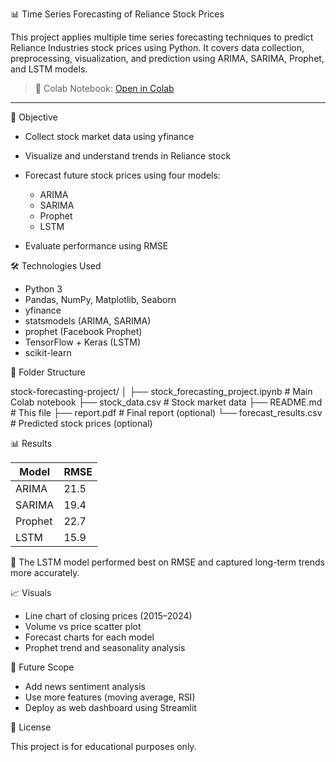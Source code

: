 📊 Time Series Forecasting of Reliance Stock Prices

This project applies multiple time series forecasting techniques to predict Reliance Industries stock prices using Python. It covers data collection, preprocessing, visualization, and prediction using ARIMA, SARIMA, Prophet, and LSTM models.

> 📁 Colab Notebook: [Open in Colab](https://colab.research.google.com/drive/1OmhhSdFyFq8TAFrwDUVGZKVm-ved-6xF?usp=sharing)

---
 📌 Objective

* Collect stock market data using yfinance
* Visualize and understand trends in Reliance stock
* Forecast future stock prices using four models:

  * ARIMA
  * SARIMA
  * Prophet
  * LSTM
* Evaluate performance using RMSE


🛠️ Technologies Used

* Python 3
* Pandas, NumPy, Matplotlib, Seaborn
* yfinance
* statsmodels (ARIMA, SARIMA)
* prophet (Facebook Prophet)
* TensorFlow + Keras (LSTM)
* scikit-learn

 📁 Folder Structure

stock-forecasting-project/
│
├── stock_forecasting_project.ipynb   # Main Colab notebook
├── stock_data.csv                    # Stock market data
├── README.md                         # This file
├── report.pdf                        # Final report (optional)
└── forecast_results.csv              # Predicted stock prices (optional)



 📊 Results

| Model   | RMSE |
| ------- | ---- |
| ARIMA   | 21.5 |
| SARIMA  | 19.4 |
| Prophet | 22.7 |
| LSTM    | 15.9 |

📌 The LSTM model performed best on RMSE and captured long-term trends more accurately.


📈 Visuals

* Line chart of closing prices (2015–2024)
* Volume vs price scatter plot
* Forecast charts for each model
* Prophet trend and seasonality analysis


 🔮 Future Scope

* Add news sentiment analysis
* Use more features (moving average, RSI)
* Deploy as web dashboard using Streamlit


 📄 License

This project is for educational purposes only.



